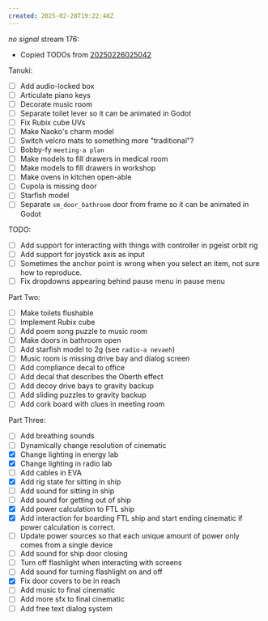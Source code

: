 ```yaml
---
created: 2025-02-28T19:22:48Z
---
```


_no signal_ stream 176:
- Copied TODOs from [20250226025042](20250226025042.md)

Tanuki:
- [ ] Add audio-locked box
- [ ] Articulate piano keys
- [ ] Decorate music room
- [ ] Separate toilet lever so it can be animated in Godot
- [ ] Fix Rubix cube UVs
- [ ] Make Naoko's charm model
- [ ] Switch velcro mats to something more "traditional"?
- [ ] Bobby-fy `meeting-a plan`
- [ ] Make models to fill drawers in medical room
- [ ] Make models to fill drawers in workshop
- [ ] Make ovens in kitchen open-able
- [ ] Cupola is missing door
- [ ] Starfish model
- [ ] Separate `sm_door_bathroom` door from frame so it can be animated in Godot

TODO:
- [ ] Add support for interacting with things with controller in pgeist orbit rig
- [ ] Add support for joystick axis as input
- [ ] Sometimes the anchor point is wrong when you select an item, not sure how to reproduce.
- [ ] Fix dropdowns appearing behind pause menu in pause menu

Part Two:
- [ ] Make toilets flushable
- [ ] Implement Rubix cube
- [ ] Add poem song puzzle to music room
- [ ] Make doors in bathroom open
- [ ] Add starfish model to 2g (see `radio-a nevaeh`)
- [ ] Music room is missing drive bay and dialog screen
- [ ] Add compliance decal to office
- [ ] Add decal that describes the Oberth effect
- [ ] Add decoy drive bays to gravity backup
- [ ] Add sliding puzzles to gravity backup
- [ ] Add cork board with clues in meeting room

Part Three:
- [ ] Add breathing sounds
- [ ] Dynamically change resolution of cinematic
- [x] Change lighting in energy lab
- [x] Change lighting in radio lab
- [ ] Add cables in EVA
- [x] Add rig state for sitting in ship
- [ ] Add sound for sitting in ship
- [ ] Add sound for getting out of ship
- [x] Add power calculation to FTL ship
- [x] Add interaction for boarding FTL ship and start ending cinematic if power calculation is correct.
- [ ] Update power sources so that each unique amount of power only comes from a single device
- [ ] Add sound for ship door closing
- [ ] Turn off flashlight when interacting with screens
- [ ] Add sound for turning flashlight on and off
- [x] Fix door covers to be in reach
- [ ] Add music to final cinematic
- [ ] Add more sfx to final cinematic
- [ ] Add free text dialog system
